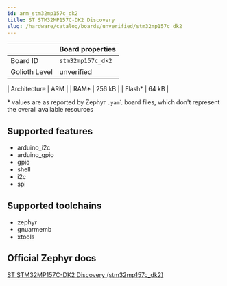 ```yaml
---
id: arm_stm32mp157c_dk2
title: ST STM32MP157C-DK2 Discovery
slug: /hardware/catalog/boards/unverified/stm32mp157c_dk2
---
```


[//]: # (This is an auto-generated file, do not edit! Changes to it will be lost upon re-generation)



|                | Board properties     |
| -------------  | -------------------- |
| Board ID       | `stm32mp157c_dk2` |
| Golioth Level  | unverified       |

| Architecture   | ARM |
| RAM*           | 256 kB |
| Flash*         | 64 kB |

\* values are as reported by Zephyr `.yaml` board files, which don't represent the overall available resources



## Supported features

* arduino_i2c
* arduino_gpio
* gpio
* shell
* i2c
* spi

## Supported toolchains

* zephyr
* gnuarmemb
* xtools

## Official Zephyr docs

[ST STM32MP157C-DK2 Discovery (stm32mp157c_dk2)](https://docs.zephyrproject.org/latest/boards/arm/stm32mp157c_dk2/doc/index.html)
